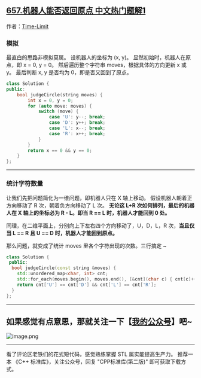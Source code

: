 ## [657.机器人能否返回原点 中文热门题解1](https://leetcode.cn/problems/robot-return-to-origin/solutions/100000/san-xing-dai-ma-gao-ding-huan-you-ren-bi-wo-duan-m)

作者：[Time-Limit](https://leetcode.cn/u/Time-Limit)
### 模拟
最直白的思路非模拟莫属。
设机器人的坐标为 (x, y)。
显然初始时，机器人在原点，即 x = 0, y = 0。
然后遍历整个字符串 moves，根据具体的方向更新 x 或 y。
最后判断 x, y 是否均为 0，即是否又回到了原点。

```cpp
class Solution {
public:
    bool judgeCircle(string moves) {
        int x = 0, y = 0;
        for (auto move: moves) {
            switch (move) {
                case 'U': y--; break;
                case 'D': y++; break;
                case 'L': x--; break;
                case 'R': x++; break;
            }
        }
        return x == 0 && y == 0;
    }
};
```

****
### 统计字符数量
让我们先把问题简化为一维问题，即机器人只在 X 轴上移动。
假设机器人朝着正方向移动了 R 次，朝着负方向移动了 L 次。
**无论这 L+R 次如何排列，最后的机器人在 X 轴上的坐标必为 R - L。即当 R == L 时，机器人才能回到 0 处。**

同理，在二维平面上，分别向上下左右四个方向移动了，U，D，L，R 次，**当且仅当 L == R 且 U == D 时，机器人才能回到原点。**

那么问题，就变成了统计 moves 里各个字符出现的次数。三行搞定 ~

```cpp
class Solution {
 public:
  bool judgeCircle(const string &moves) {
    std::unordered_map<char, int> cnt;
    std::for_each(moves.begin(), moves.end(), [&cnt](char c) { cnt[c]++; });
    return cnt['U'] == cnt['D'] && cnt['L'] == cnt['R'];
  }
};
```

****

## 如果感觉有点意思，那就关注一下【[我的公众号](https://blog.csdn.net/Time_Limit/article/details/108179387)】吧~

![image.png](https://pic.leetcode-cn.com/1598541615-xVQXkz-image.png)


****
看了评论区老铁们的花式短代码，感觉熟练掌握 STL 属实能提高生产力。
推荐一本 《C++ 标准库》，关注公众号，回复 "CPP标准库(第二版)" 即可获取下载方式。


